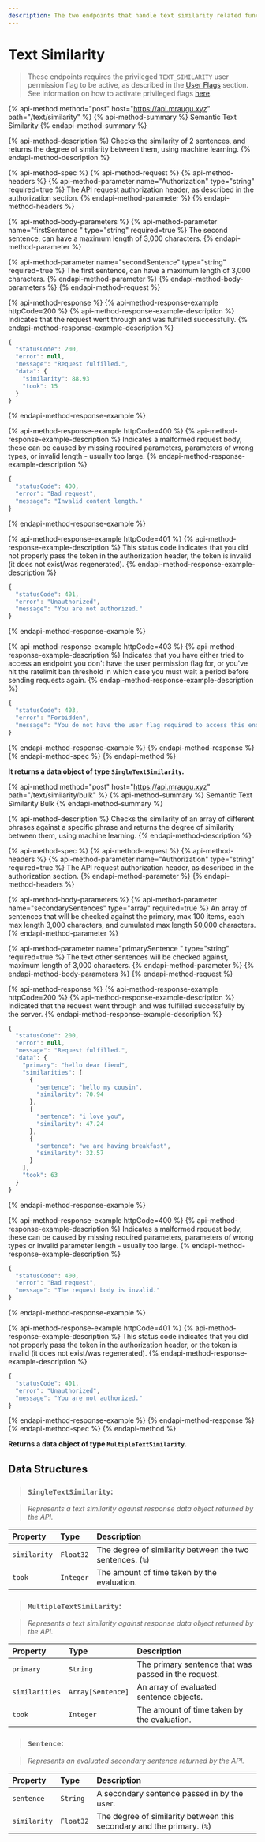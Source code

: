 ```yaml
---
description: The two endpoints that handle text similarity related functionality.
---
```


# Text Similarity

> These endpoints requires the privileged `TEXT_SIMILARITY` user permission flag to be active, as described in the [User Flags](../basics/intents.md#what-are-user-flags) section. See information on how to activate privileged flags [here](../basics/intents.md#activating-privileged-flags).

{% api-method method="post" host="https://api.mraugu.xyz" path="/text/similarity" %}
{% api-method-summary %}
Semantic Text Similarity 
{% endapi-method-summary %}

{% api-method-description %}
Checks the similarity of 2 sentences, and returns the degree of similarity between them, using machine learning.
{% endapi-method-description %}

{% api-method-spec %}
{% api-method-request %}
{% api-method-headers %}
{% api-method-parameter name="Authorization" type="string" required=true %}
The API request authorization header, as described in the authorization section.
{% endapi-method-parameter %}
{% endapi-method-headers %}

{% api-method-body-parameters %}
{% api-method-parameter name="firstSentence " type="string" required=true %}
The second sentence, can have a maximum length of 3,000 characters.
{% endapi-method-parameter %}

{% api-method-parameter name="secondSentence" type="string" required=true %}
The first sentence, can have a maximum length of 3,000 characters.
{% endapi-method-parameter %}
{% endapi-method-body-parameters %}
{% endapi-method-request %}

{% api-method-response %}
{% api-method-response-example httpCode=200 %}
{% api-method-response-example-description %}
Indicates that the request went through and was fulfilled successfully.
{% endapi-method-response-example-description %}

```javascript
{
  "statusCode": 200,
  "error": null,
  "message": "Request fulfilled.",
  "data": {
    "similarity": 88.93
    "took": 15
  }
}
```
{% endapi-method-response-example %}

{% api-method-response-example httpCode=400 %}
{% api-method-response-example-description %}
Indicates a malformed request body, these can be caused by missing required parameters, parameters of wrong types, or invalid length - usually too large.
{% endapi-method-response-example-description %}

```javascript
{
  "statusCode": 400,
  "error": "Bad request",
  "message": "Invalid content length."
}
```
{% endapi-method-response-example %}

{% api-method-response-example httpCode=401 %}
{% api-method-response-example-description %}
This status code indicates that you did not properly pass the token in the authorization header, the token is invalid \(it does not exist/was regenerated\).
{% endapi-method-response-example-description %}

```javascript
{
  "statusCode": 401,
  "error": "Unauthorized",
  "message": "You are not authorized."
}
```
{% endapi-method-response-example %}

{% api-method-response-example httpCode=403 %}
{% api-method-response-example-description %}
Indicates that you have either tried to access an endpoint you don't have the user permission flag for, or you've hit the ratelimit ban threshold in which case you must wait a period before sending requests again.
{% endapi-method-response-example-description %}

```javascript
{
  "statusCode": 403,
  "error": "Forbidden",
  "message": "You do not have the user flag required to access this endpoint, please refer to https://docs.mraugu.xyz/basics/intents for more information."   
}
```
{% endapi-method-response-example %}
{% endapi-method-response %}
{% endapi-method-spec %}
{% endapi-method %}

**It returns a data object of type `SingleTextSimilarity`.** 

{% api-method method="post" host="https://api.mraugu.xyz" path="/text/similarity/bulk" %}
{% api-method-summary %}
Semantic Text Similarity Bulk
{% endapi-method-summary %}

{% api-method-description %}
Checks the similarity of an array of different phrases against a specific phrase and returns the degree of similarity between them, using machine learning.
{% endapi-method-description %}

{% api-method-spec %}
{% api-method-request %}
{% api-method-headers %}
{% api-method-parameter name="Authorization" type="string" required=true %}
The API request authorization header, as described in the authorization section.
{% endapi-method-parameter %}
{% endapi-method-headers %}

{% api-method-body-parameters %}
{% api-method-parameter name="secondarySentences" type="array" required=true %}
An array of sentences that will be checked against the primary, max 100 items, each max length 3,000 characters, and cumulated max length 50,000 characters.
{% endapi-method-parameter %}

{% api-method-parameter name="primarySentence " type="string" required=true %}
The text other sentences will be checked against, maximum length of 3,000 characters.
{% endapi-method-parameter %}
{% endapi-method-body-parameters %}
{% endapi-method-request %}

{% api-method-response %}
{% api-method-response-example httpCode=200 %}
{% api-method-response-example-description %}
Indicated that the request went through and was fulfilled successfully by the server.
{% endapi-method-response-example-description %}

```javascript
{
  "statusCode": 200,
  "error": null,
  "message": "Request fulfilled.",
  "data": {
    "primary": "hello dear fiend",
    "similarities": [
      {
        "sentence": "hello my cousin",
        "similarity": 70.94
      },
      {
        "sentence": "i love you",
        "similarity": 47.24
      },
      {
        "sentence": "we are having breakfast",
        "similarity": 32.57
      }
    ],
    "took": 63
  }
}
```
{% endapi-method-response-example %}

{% api-method-response-example httpCode=400 %}
{% api-method-response-example-description %}
Indicates a malformed request body, these can be caused by missing required parameters, parameters of wrong types or invalid parameter length - usually too large.
{% endapi-method-response-example-description %}

```javascript
{
  "statusCode": 400,
  "error": "Bad request",
  "message": "The request body is invalid."
}
```
{% endapi-method-response-example %}

{% api-method-response-example httpCode=401 %}
{% api-method-response-example-description %}
This status code indicates that you did not properly pass the token in the authorization header, or the token is invalid \(it does not exist/was regenerated\).
{% endapi-method-response-example-description %}

```javascript
{
  "statusCode": 401,
  "error": "Unauthorized",
  "message": "You are not authorized."
}
```
{% endapi-method-response-example %}
{% endapi-method-response %}
{% endapi-method-spec %}
{% endapi-method %}

**Returns a data object of type `MultipleTextSimilarity`.**

## Data Structures

> ### **`SingleTextSimilarity`**:

> _Represents a text similarity against response data object returned by the API._

| Property | Type | Description |
| :--- | :--- | :--- |
| `similarity` | `Float32` | The degree of similarity between the two sentences. \(`%`\) |
| `took` | `Integer` | The amount of time taken by the evaluation. |

> ### **`MultipleTextSimilarity`**:

> _Represents a text similarity against response data object returned by the API._

| Property | Type | Description |
| :--- | :--- | :--- |
| `primary` | `String` | The primary sentence that was passed in the request. |
| `similarities` | `Array[Sentence]` | An array of evaluated sentence objects. |
| `took` | `Integer` | The amount of time taken by the evaluation. |

> ### **`Sentence`**:

> _Represents an evaluated secondary sentence returned by the API._

| Property | Type | Description |
| :--- | :--- | :--- |
| `sentence` | `String` | A secondary sentence passed in by the user. |
| `similarity` | `Float32` | The degree of similarity between this secondary and the primary. \(`%`\) |

